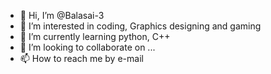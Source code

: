 - 👋 Hi, I’m @Balasai-3
- 👀 I’m interested in coding, Graphics designing and gaming
- 🌱 I’m currently learning python, C++
- 💞️ I’m looking to collaborate on ...
- 📫 How to reach me by e-mail

<!---
Balasai-3/Balasai-3 is a ✨ special ✨ repository because its `README.md` (this file) appears on your GitHub profile.
You can click the Preview link to take a look at your changes.
--->
